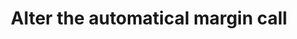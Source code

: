 ---
title: Alter the automatical margin call
position_number: 11
type: post
display: 0
description: /trade/position/auto-margin
remark: Content-Type = application/x-www-form-urlencoded && application/json
parameters:
    -
        name: symbol
        type: string
        mandatory: true
        default: N/A
        description: Trading pair
        ranges:
    -
        name: positionSide
        type: string
        mandatory: true
        default: N/A
        description: Position side
        ranges: LONG;SHORT
    -
        name: autoMargin
        type: boolean
        mandatory: true
        default: N/A
        description: Whether to automatically call margin
        ranges: true;false
content_markdown: |-

               #### **Limit Flow Rules**

               200/s/apikey
left_code_blocks:
    -
        code_block: "public void getMarketConfig() {\r\n\tString text = HttpUtil.get(URL + \"/data/api/user/v1/getMarketConfig\");\r\n\tSystem.out.println(text);\r\n}"
        title: Java
        language: java
right_code_blocks:
    - code_block: |-
        {
          "msgInfo": {
            "code": "",
            "msg": ""
          },
          "msg": "",
          "data": {},
          "code": 200
        }
      title: Response
      language: json
---